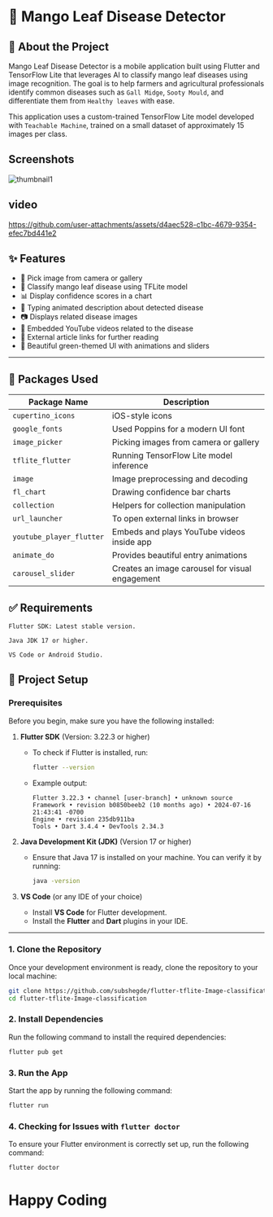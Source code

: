 # 🍃 Mango Leaf Disease Detector

## 🌱 About the Project

Mango Leaf Disease Detector is a mobile application built using Flutter and TensorFlow Lite that leverages AI to classify mango leaf diseases using image recognition. The goal is to help farmers and agricultural professionals identify common diseases such as `Gall Midge`, `Sooty Mould`, and differentiate them from `Healthy leaves` with ease.

This application uses a custom-trained TensorFlow Lite model developed with `Teachable Machine`, trained on a small dataset of approximately 15 images per class.

## Screenshots
![thumbnail1](https://github.com/user-attachments/assets/acd03b4e-49f6-49b3-a06f-e77c48059dae)


## video


https://github.com/user-attachments/assets/d4aec528-c1bc-4679-9354-efec7bd441e2



## ✨ Features

- 📸 Pick image from camera or gallery
- 🤖 Classify mango leaf disease using TFLite model
- 📊 Display confidence scores in a chart
- 📄 Typing animated description about detected disease
- 📷 Displays related disease images
- 🎥 Embedded YouTube videos related to the disease
- 🔗 External article links for further reading
- 📱 Beautiful green-themed UI with animations and sliders
---

## 🧰 Packages Used

| Package Name              | Description                                           |
|---------------------------|-------------------------------------------------------|
| `cupertino_icons`         | iOS-style icons                                       |
| `google_fonts`            | Used Poppins for a modern UI font                    |
| `image_picker`            | Picking images from camera or gallery                |
| `tflite_flutter`          | Running TensorFlow Lite model inference              |
| `image`                   | Image preprocessing and decoding                     |
| `fl_chart`                | Drawing confidence bar charts                        |
| `collection`              | Helpers for collection manipulation                  |
| `url_launcher`            | To open external links in browser                    |
| `youtube_player_flutter`  | Embeds and plays YouTube videos inside app           |
| `animate_do`              | Provides beautiful entry animations                  |
| `carousel_slider`         | Creates an image carousel for visual engagement      |


## ✅ **Requirements**

    Flutter SDK: Latest stable version.

    Java JDK 17 or higher.

    VS Code or Android Studio.


## 🔧 Project Setup

### Prerequisites

Before you begin, make sure you have the following installed:

1. **Flutter SDK** (Version: 3.22.3 or higher)
   - To check if Flutter is installed, run:
     ```bash
     flutter --version
     ```
   - Example output:
     ```
     Flutter 3.22.3 • channel [user-branch] • unknown source
     Framework • revision b0850beeb2 (10 months ago) • 2024-07-16 21:43:41 -0700
     Engine • revision 235db911ba
     Tools • Dart 3.4.4 • DevTools 2.34.3
     ```

2. **Java Development Kit (JDK)** (Version 17 or higher)
   - Ensure that Java 17 is installed on your machine. You can verify it by running:
     ```bash
     java -version
     ```

3. **VS Code** (or any IDE of your choice)
   - Install **VS Code** for Flutter development.
   - Install the **Flutter** and **Dart** plugins in your IDE.

---

### 1. **Clone the Repository**

Once your development environment is ready, clone the repository to your local machine:

```bash
git clone https://github.com/subshegde/flutter-tflite-Image-classification.git
cd flutter-tflite-Image-classification
```

### 2. **Install Dependencies**

Run the following command to install the required dependencies:

```bash
flutter pub get

```


### 3. **Run the App**

Start the app by running the following command:
```bash
flutter run
```


### 4. **Checking for Issues with** `flutter doctor`

To ensure your Flutter environment is correctly set up, run the following command:

```bash
flutter doctor
```

# Happy Coding
